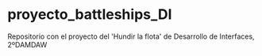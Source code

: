 # proyecto_battleships_DI
Repositorio con el proyecto del 'Hundir la flota' de Desarrollo de Interfaces, 2ºDAMDAW
